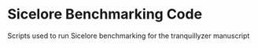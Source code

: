 # Sicelore Benchmarking Code

Scripts used to run Sicelore benchmarking for the tranquillyzer manuscript
